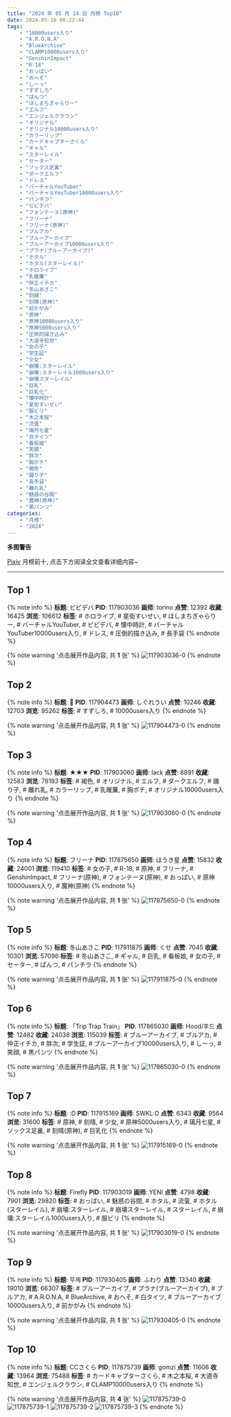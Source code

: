 ```yaml
---
title: "2024 年 05 月 14 日 月榜 Top10"
date: 2024-05-16 06:22:44
tags:
    - "10000users入り"
    - "A.R.O.N.A"
    - "BlueArchive"
    - "CLAMP10000users入り"
    - "GenshinImpact"
    - "R-18"
    - "おっぱい"
    - "おへそ"
    - "しーっ"
    - "すずしろ"
    - "ぱんつ"
    - "ほしまちぎゃらりー"
    - "エルフ"
    - "エンジェルクラウン"
    - "オリジナル"
    - "オリジナル10000users入り"
    - "カラーリップ"
    - "カードキャプターさくら"
    - "ギャル"
    - "スターレイル"
    - "セーター"
    - "ソックス足裏"
    - "ダークエルフ"
    - "ドレス"
    - "バーチャルYouTuber"
    - "バーチャルYouTuber10000users入り"
    - "パンチラ"
    - "ビビデバ"
    - "フォンテーヌ(原神)"
    - "フリーナ"
    - "フリーナ(原神)"
    - "ブルアカ"
    - "ブルーアーカイブ"
    - "ブルーアーカイブ10000users入り"
    - "プラナ(ブルーアーカイブ)"
    - "ホタル"
    - "ホタル(スターレイル)"
    - "ホロライブ"
    - "乳暖簾"
    - "仲正イチカ"
    - "冬山あさこ"
    - "刻晴"
    - "刻晴(原神)"
    - "前かがみ"
    - "原神"
    - "原神10000users入り"
    - "原神5000users入り"
    - "圧倒的描き込み"
    - "大道寺知世"
    - "女の子"
    - "学生証"
    - "少女"
    - "崩壊:スターレイル"
    - "崩壊:スターレイル1000users入り"
    - "崩壊スターレイル"
    - "巨乳"
    - "巨乳化"
    - "懐中時計"
    - "星街すいせい"
    - "服ビリ"
    - "木之本桜"
    - "流萤"
    - "璃月七星"
    - "白タイツ"
    - "看板娘"
    - "笑顔"
    - "胖次"
    - "胸ポチ"
    - "褐色"
    - "踊り子"
    - "長手袋"
    - "離れ乳"
    - "魅惑の谷間"
    - "魔神(原神)"
    - "黒パンツ"
categories:
    - "月榜"
    - "2024"
---
```


<i class="fa fa-triangle-exclamation"></i>**多图警告**<i class="fa fa-triangle-exclamation"></i>

[Pixiv](https://www.pixiv.net/) 月榜前十, 点击下方阅读全文查看详细内容~

<!-- more -->

---

## Top 1

{% note info %}
**标题**: ビビデバ
**PID**: 117903036 **画师**: torino
**点赞**: 12392 **收藏**: 16425 **浏览**: 106612
**标签**: # ホロライブ, # 星街すいせい, # ほしまちぎゃらりー, # バーチャルYouTuber, # ビビデバ, # 懐中時計, # バーチャルYouTuber10000users入り, # ドレス, # 圧倒的描き込み, # 長手袋
{% endnote %}

{% note warning '点击展开作品内容, 共 **1** 张' %}
![117903036-0](https://i.pixiv.re/img-original/img/2024/04/17/00/00/20/117903036_p0.jpg)
{% endnote %}

## Top 2

{% note info %}
**标题**: 💌
**PID**: 117904473 **画师**: しぐれうい
**点赞**: 10246 **收藏**: 12703 **浏览**: 95262
**标签**: # すずしろ, # 10000users入り
{% endnote %}

{% note warning '点击展开作品内容, 共 **1** 张' %}
![117904473-0](https://i.pixiv.re/img-original/img/2024/04/17/00/36/24/117904473_p0.jpg)
{% endnote %}

## Top 3

{% note info %}
**标题**: ★★★
**PID**: 117903060 **画师**: lack
**点赞**: 8891 **收藏**: 12583 **浏览**: 78193
**标签**: # 褐色, # オリジナル, # エルフ, # ダークエルフ, # 踊り子, # 離れ乳, # カラーリップ, # 乳暖簾, # 胸ポチ, # オリジナル10000users入り
{% endnote %}

{% note warning '点击展开作品内容, 共 **1** 张' %}
![117903060-0](https://i.pixiv.re/img-original/img/2024/04/17/00/00/25/117903060_p0.png)
{% endnote %}

## Top 4

{% note info %}
**标题**: フリーナ
**PID**: 117875650 **画师**: ほうき星
**点赞**: 15832 **收藏**: 24001 **浏览**: 119410
**标签**: # 女の子, # R-18, # 原神, # フリーナ, # GenshinImpact, # フリーナ(原神), # フォンテーヌ(原神), # おっぱい, # 原神10000users入り, # 魔神(原神)
{% endnote %}

{% note warning '点击展开作品内容, 共 **1** 张' %}
![117875650-0](https://i.pixiv.re/img-original/img/2024/04/16/00/00/30/117875650_p0.jpg)
{% endnote %}

## Top 5

{% note info %}
**标题**: 冬山あさこ
**PID**: 117911875 **画师**: くせ
**点赞**: 7045 **收藏**: 10301 **浏览**: 57096
**标签**: # 冬山あさこ, # ギャル, # 巨乳, # 看板娘, # 女の子, # セーター, # ぱんつ, # パンチラ
{% endnote %}

{% note warning '点击展开作品内容, 共 **1** 张' %}
![117911875-0](https://i.pixiv.re/img-original/img/2024/04/17/10/00/01/117911875_p0.png)
{% endnote %}

## Top 6

{% note info %}
**标题**: 「Trip Trap Train」
**PID**: 117865030 **画师**: Hood/후드
**点赞**: 12482 **收藏**: 24038 **浏览**: 115039
**标签**: # ブルーアーカイブ, # ブルアカ, # 仲正イチカ, # 胖次, # 学生証, # ブルーアーカイブ10000users入り, # しーっ, # 笑顔, # 黒パンツ
{% endnote %}

{% note warning '点击展开作品内容, 共 **1** 张' %}
![117865030-0](https://i.pixiv.re/img-original/img/2024/04/15/18/15/38/117865030_p0.png)
{% endnote %}

## Top 7

{% note info %}
**标题**: :D
**PID**: 117915169 **画师**: SWKL:D
**点赞**: 6343 **收藏**: 9564 **浏览**: 31600
**标签**: # 原神, # 刻晴, # 少女, # 原神5000users入り, # 璃月七星, # ソックス足裏, # 刻晴(原神), # 巨乳化
{% endnote %}

{% note warning '点击展开作品内容, 共 **1** 张' %}
![117915169-0](https://i.pixiv.re/img-original/img/2024/04/17/13/39/45/117915169_p0.jpg)
{% endnote %}

## Top 8

{% note info %}
**标题**: Firefly
**PID**: 117903019 **画师**: YENI
**点赞**: 4798 **收藏**: 7901 **浏览**: 29820
**标签**: # おっぱい, # 魅惑の谷間, # ホタル, # 流萤, # ホタル(スターレイル), # 崩壊:スターレイル, # 崩壊スターレイル, # スターレイル, # 崩壊:スターレイル1000users入り, # 服ビリ
{% endnote %}

{% note warning '点击展开作品内容, 共 **1** 张' %}
![117903019-0](https://i.pixiv.re/img-original/img/2024/04/17/00/00/17/117903019_p0.jpg)
{% endnote %}

## Top 9

{% note info %}
**标题**: 무제
**PID**: 117930405 **画师**: ふわり
**点赞**: 13340 **收藏**: 19010 **浏览**: 66307
**标签**: # ブルーアーカイブ, # プラナ(ブルーアーカイブ), # ブルアカ, # A.R.O.N.A, # BlueArchive, # おへそ, # 白タイツ, # ブルーアーカイブ10000users入り, # 前かがみ
{% endnote %}

{% note warning '点击展开作品内容, 共 **1** 张' %}
![117930405-0](https://i.pixiv.re/img-original/img/2024/04/18/00/00/18/117930405_p0.jpg)
{% endnote %}

## Top 10

{% note info %}
**标题**: CCさくら
**PID**: 117875739 **画师**: gomzi
**点赞**: 11606 **收藏**: 13964 **浏览**: 75488
**标签**: # カードキャプターさくら, # 木之本桜, # 大道寺知世, # エンジェルクラウン, # CLAMP10000users入り
{% endnote %}

{% note warning '点击展开作品内容, 共 **4** 张' %}
![117875739-0](https://i.pixiv.re/img-original/img/2024/04/16/00/00/59/117875739_p0.jpg)
![117875739-1](https://i.pixiv.re/img-original/img/2024/04/16/00/00/59/117875739_p1.jpg)
![117875739-2](https://i.pixiv.re/img-original/img/2024/04/16/00/00/59/117875739_p2.jpg)
![117875739-3](https://i.pixiv.re/img-original/img/2024/04/16/00/00/59/117875739_p3.jpg)
{% endnote %}
